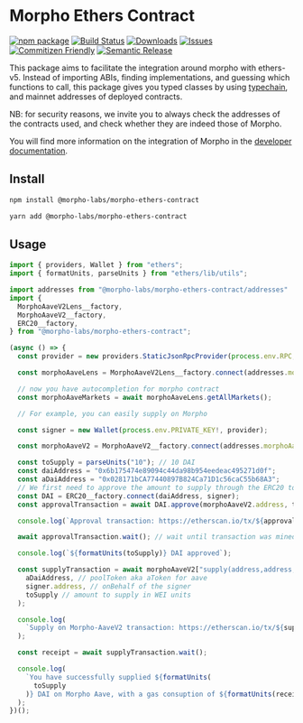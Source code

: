 # Morpho Ethers Contract

[![npm package][npm-img]][npm-url]
[![Build Status][build-img]][build-url]
[![Downloads][downloads-img]][downloads-url]
[![Issues][issues-img]][issues-url]
[![Commitizen Friendly][commitizen-img]][commitizen-url]
[![Semantic Release][semantic-release-img]][semantic-release-url]

This package aims to facilitate the integration around morpho with ethers-v5. Instead of importing ABIs,
finding implementations, and guessing which functions to call, this package gives you typed classes by using
[typechain](https://github.com/dethcrypto/TypeChain), and mainnet addresses of deployed contracts.

NB: for security reasons, we invite you to always check the addresses of the contracts used, and check whether they are indeed those of Morpho.

You will find more information on the integration of Morpho in the [developer documentation](https://developers.morpho.xyz/get-started).

## Install

```bash
npm install @morpho-labs/morpho-ethers-contract
```

```bash
yarn add @morpho-labs/morpho-ethers-contract
```

## Usage

```typescript
import { providers, Wallet } from "ethers";
import { formatUnits, parseUnits } from "ethers/lib/utils";

import addresses from "@morpho-labs/morpho-ethers-contract/addresses"
import {
  MorphoAaveV2Lens__factory,
  MorphoAaveV2__factory,
  ERC20__factory,
} from "@morpho-labs/morpho-ethers-contract";

(async () => {
  const provider = new providers.StaticJsonRpcProvider(process.env.RPC, "mainnet");

  const morphoAaveLens = MorphoAaveV2Lens__factory.connect(addresses.morphoAave.lens, provider);

  // now you have autocompletion for morpho contract
  const morphoAaveMarkets = await morphoAaveLens.getAllMarkets();

  // For example, you can easily supply on Morpho

  const signer = new Wallet(process.env.PRIVATE_KEY!, provider);

  const morphoAaveV2 = MorphoAaveV2__factory.connect(addresses.morphoAave.morpho, provider);

  const toSupply = parseUnits("10"); // 10 DAI
  const daiAddress = "0x6b175474e89094c44da98b954eedeac495271d0f";
  const aDaiAddress = "0x028171bCA77440897B824Ca71D1c56caC55b68A3";
  // We first need to approve the amount to supply through the ERC20 token
  const DAI = ERC20__factory.connect(daiAddress, signer);
  const approvalTransaction = await DAI.approve(morphoAaveV2.address, toSupply);

  console.log(`Approval transaction: https://etherscan.io/tx/${approvalTransaction.hash}`);

  await approvalTransaction.wait(); // wait until transaction was mined

  console.log(`${formatUnits(toSupply)} DAI approved`);

  const supplyTransaction = await morphoAaveV2["supply(address,address,uint256)"](
    aDaiAddress, // poolToken aka aToken for aave
    signer.address, // onBehalf of the signer
    toSupply // amount to supply in WEI units
  );

  console.log(
    `Supply on Morpho-AaveV2 transaction: https://etherscan.io/tx/${supplyTransaction.hash}`
  );

  const receipt = await supplyTransaction.wait();

  console.log(
    `You have successfully supplied ${formatUnits(
      toSupply
    )} DAI on Morpho Aave, with a gas consuption of ${formatUnits(receipt.gasUsed, "gwei")} gWei`
  );
})();
```

[build-img]: https://github.com/morpho-labs/morpho-ethers-contract/actions/workflows/release.yml/badge.svg
[build-url]: https://github.com/morpho-labs/morpho-ethers-contract/actions/workflows/release.yml
[downloads-img]: https://img.shields.io/npm/dt/@morpho-labs/morpho-ethers-contract
[downloads-url]: https://www.npmtrends.com/@morpho-labs/morpho-ethers-contract
[npm-img]: https://img.shields.io/npm/v/@morpho-labs/morpho-ethers-contract
[npm-url]: https://www.npmjs.com/package/@morpho-labs/morpho-ethers-contract
[issues-img]: https://img.shields.io/github/issues/morpho-labs/morpho-ethers-contract
[issues-url]: https://github.com/morpho-labs/morpho-ethers-contract/issues
[codecov-img]: https://codecov.io/gh/morpho-labs/morpho-ethers-contract/branch/main/graph/badge.svg
[codecov-url]: https://codecov.io/gh/morpho-labs/morpho-ethers-contract
[semantic-release-img]: https://img.shields.io/badge/%20%20%F0%9F%93%A6%F0%9F%9A%80-semantic--release-e10079.svg
[semantic-release-url]: https://github.com/semantic-release/semantic-release
[commitizen-img]: https://img.shields.io/badge/commitizen-friendly-brightgreen.svg
[commitizen-url]: http://commitizen.github.io/cz-cli/
